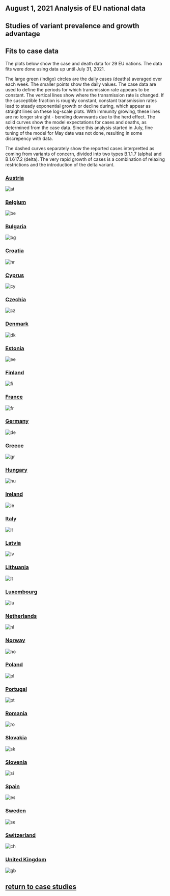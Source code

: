 ## August 1, 2021 Analysis of EU national data

## Studies of variant prevalence and growth advantage

## Fits to case data

The plots below show the case and death data for 29 EU nations.
The data fits were done using data up until July 31, 2021.

The large green (indigo) circles are the daily cases (deaths) averaged over each week.
The smaller points show the daily values.
The case data are used to define the periods for which transmission rate appears to be constant.
The vertical lines show where the transmission rate is changed.
If the susceptible fraction is roughly constant, constant transmission rates
lead to steady exponential growth or decline during, which appear as straight lines on
these log-scale plots.
With immunity growing, these lines are no longer straight - bending downwards due to the herd effect.
The solid curves show the model expectations for cases and deaths, as determined from
the case data.
Since this analysis started in July, fine tuning of the model for May date was not done, resulting in
some discrepency with data.

The dashed curves separately show the reported cases interpretted as coming
from variants of
concern, divided into two types B.1.1.7 (alpha) and B.1.617.2 (delta).
The very rapid growth of cases is a combination of relaxing restrictions and the introduction of the delta variant.

### [Austria](img/at_2_9_0801.pdf)

![at](img/at_2_9_0801.png)

### [Belgium](img/be_2_9_0801.pdf)

![be](img/be_2_9_0801.png)

### [Bulgaria](img/bg_2_9_0801.pdf)

![bg](img/bg_2_9_0801.png)

### [Croatia](img/hr_2_9_0801.pdf)

![hr](img/hr_2_9_0801.png)

### [Cyprus](img/cy_2_9_0801.pdf)

![cy](img/cy_2_9_0801.png)

### [Czechia](img/cz_2_9_0801.pdf)

![cz](img/cz_2_9_0801.png)

### [Denmark](img/dk_2_9_0801.pdf)

![dk](img/dk_2_9_0801.png)

### [Estonia](img/ee_2_9_0801.pdf)

![ee](img/ee_2_9_0801.png)

### [Finland](img/fi_2_9_0801.pdf)

![fi](img/fi_2_9_0801.png)

### [France](img/fr_2_9_0801.pdf)

![fr](img/fr_2_9_0801.png)

### [Germany](img/de_2_9_0801.pdf)

![de](img/de_2_9_0801.png)

### [Greece](img/gr_2_9_0801.pdf)

![gr](img/gr_2_9_0801.png)

### [Hungary](img/hu_2_9_0801.pdf)

![hu](img/hu_2_9_0801.png)

### [Ireland](img/ie_2_9_0801.pdf)

![ie](img/ie_2_9_0801.png)

### [Italy](img/it_2_9_0801.pdf)

![it](img/it_2_9_0801.png)

### [Latvia](img/lv_2_9_0801.pdf)

![lv](img/lv_2_9_0801.png)

### [Lithuania](img/lt_2_9_0801.pdf)

![lt](img/lt_2_9_0801.png)

### [Luxembourg](img/lu_2_9_0801.pdf)

![lu](img/lu_2_9_0801.png)

### [Netherlands](img/nl_2_9_0801.pdf)

![nl](img/nl_2_9_0801.png)

### [Norway](img/no_2_9_0801.pdf)

![no](img/no_2_9_0801.png)

### [Poland](img/pl_2_9_0801.pdf)

![pl](img/pl_2_9_0801.png)

### [Portugal](img/pt_2_9_0801.pdf)

![pt](img/pt_2_9_0801.png)

### [Romania](img/ro_2_9_0801.pdf)

![ro](img/ro_2_9_0801.png)

### [Slovakia](img/sk_2_9_0801.pdf)

![sk](img/sk_2_9_0801.png)

### [Slovenia](img/si_2_9_0801.pdf)

![si](img/si_2_9_0801.png)

### [Spain](img/es_2_9_0801.pdf)

![es](img/es_2_9_0801.png)

### [Sweden](img/se_2_9_0801.pdf)

![se](img/se_2_9_0801.png)

### [Switzerland](img/ch_2_9_0801.pdf)

![ch](img/ch_2_9_0801.png)

### [United Kingdom](img/gb_2_9_0801.pdf)

![gb](img/gb_2_9_0801.png)


## [return to case studies](../index.md)

